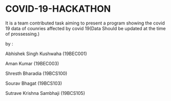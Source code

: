 # COVID-19-HACKATHON
It is a team contributed task aiming to present a program showing the covid 19 data of counries affected by covid 19(Data Should be updated at the time of prossessing.)

by : 

Abhishek Singh Kushwaha (19BEC001)

Aman Kumar (19BEC003)

Shresth Bharadia (19BCS100)

Sourav Bhagat (19BCS103)

Sutrave Krishna Sambhaji (19BCS105)
